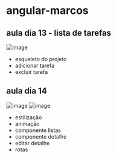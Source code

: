 # angular-marcos

 ## aula dia 13 - lista de tarefas
 ![image](https://user-images.githubusercontent.com/26682838/207506519-855b9385-414a-46eb-bce9-4a3b1d3ac1e6.png)

- esqueleto do projeto
- adicionar tarefa
- excluir tarefa

## aula dia 14
![image](https://user-images.githubusercontent.com/26682838/208017730-13bbd594-38da-43cb-8e2f-67345326acf1.png)
![image](https://user-images.githubusercontent.com/26682838/208017805-d0e5211a-b7aa-4af8-80f7-08d852056541.png)


- estilização
- animação
- componente listas
- componente detalhe
- editar detalhe
- rotas
